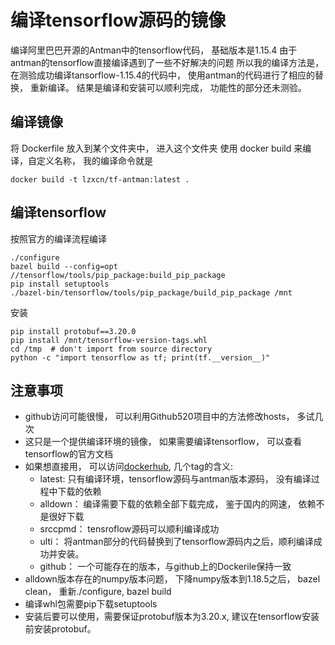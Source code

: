 # 编译tensorflow源码的镜像
编译阿里巴巴开源的Antman中的tensorflow代码， 基础版本是1.15.4
由于antman的tensorflow直接编译遇到了一些不好解决的问题
所以我的编译方法是， 在测验成功编译tansorflow-1.15.4的代码中， 使用antman的代码进行了相应的替换， 重新编译。
结果是编译和安装可以顺利完成， 功能性的部分还未测验。

## 编译镜像
将 Dockerfile 放入到某个文件夹中， 进入这个文件夹
使用 docker build 来编译，自定义名称， 我的编译命令就是
```shell
docker build -t lzxcn/tf-antman:latest .
```

## 编译tensorflow
按照官方的编译流程编译
```shell
./configure
bazel build --config=opt //tensorflow/tools/pip_package:build_pip_package
pip install setuptools
./bazel-bin/tensorflow/tools/pip_package/build_pip_package /mnt
```

安装
``` shell
pip install protobuf==3.20.0
pip install /mnt/tensorflow-version-tags.whl
cd /tmp  # don't import from source directory
python -c "import tensorflow as tf; print(tf.__version__)"
```

## 注意事项
- github访问可能很慢， 可以利用Github520项目中的方法修改hosts， 多试几次
- 这只是一个提供编译环境的镜像， 如果需要编译tensorflow， 可以查看tensorflow的官方文档
- 如果想直接用， 可以访问[dockerhub](https://hub.docker.com/r/lzxcn/tf-antman), 几个tag的含义:
  - latest: 只有编译环境，tensorflow源码与antman版本源码， 没有编译过程中下载的依赖
  - alldown： 编译需要下载的依赖全部下载完成， 鉴于国内的网速， 依赖不是很好下载
  - srccpmd： tensroflow源码可以顺利编译成功
  - ulti： 将antman部分的代码替换到了tensorflow源码内之后，顺利编译成功并安装。 
  - github： 一个可能存在的版本，与github上的Dockerile保持一致 
- alldown版本存在的numpy版本问题， 下降numpy版本到1.18.5之后， bazel clean， 重新./configure, bazel build
- 编译whl包需要pip下载setuptools
- 安装后要可以使用，需要保证protobuf版本为3.20.x, 建议在tensorflow安装前安装protobuf。

